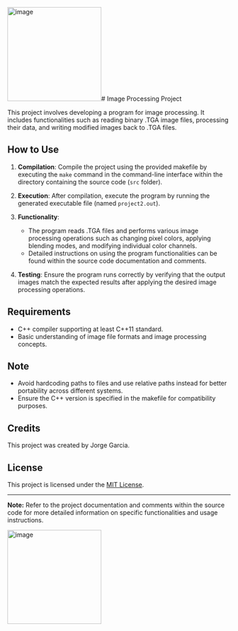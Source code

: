 <img width="212" alt="image" src="https://github.com/Poiixen/Image-Processing/assets/120151400/c3bf11fb-828e-4f09-adf7-955bba5be578"># Image Processing Project

This project involves developing a program for image processing. It includes functionalities such as reading binary .TGA image files, processing their data, and writing modified images back to .TGA files. 

## How to Use

1. **Compilation**: Compile the project using the provided makefile by executing the `make` command in the command-line interface within the directory containing the source code (`src` folder).
   
2. **Execution**: After compilation, execute the program by running the generated executable file (named `project2.out`).

3. **Functionality**:
   - The program reads .TGA files and performs various image processing operations such as changing pixel colors, applying blending modes, and modifying individual color channels.
   - Detailed instructions on using the program functionalities can be found within the source code documentation and comments.

4. **Testing**: Ensure the program runs correctly by verifying that the output images match the expected results after applying the desired image processing operations.

## Requirements

- C++ compiler supporting at least C++11 standard.
- Basic understanding of image file formats and image processing concepts.

## Note

- Avoid hardcoding paths to files and use relative paths instead for better portability across different systems.
- Ensure the C++ version is specified in the makefile for compatibility purposes.

## Credits

This project was created by Jorge Garcia.

## License

This project is licensed under the [MIT License](LICENSE).

---

**Note:** Refer to the project documentation and comments within the source code for more detailed information on specific functionalities and usage instructions.

<img width="212" alt="image" src="https://github.com/Poiixen/Image-Processing/assets/120151400/016d8700-927b-4c17-9404-d2a6ee657aa1">
